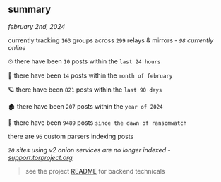 
## summary
_february 2nd, 2024_

currently tracking `163` groups across `299` relays & mirrors - _`98` currently online_

⏲ there have been `10` posts within the `last 24 hours`

🦈 there have been `14` posts within the `month of february`

🪐 there have been `821` posts within the `last 90 days`

🏚 there have been `207` posts within the `year of 2024`

🦕 there have been `9489` posts `since the dawn of ransomwatch`

there are `96` custom parsers indexing posts

_`20` sites using v2 onion services are no longer indexed - [support.torproject.org](https://support.torproject.org/onionservices/v2-deprecation/)_

> see the project [README](https://github.com/joshhighet/ransomwatch#ransomwatch--) for backend technicals
